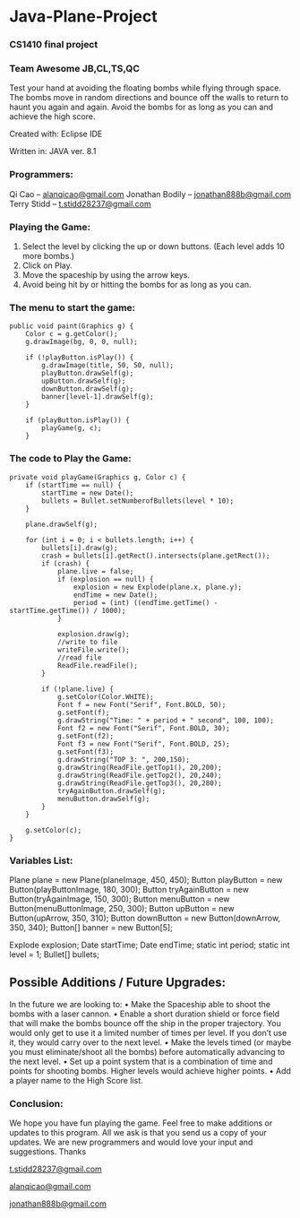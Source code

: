 # Java-Plane-Project
### CS1410 final project 
### Team Awesome JB,CL,TS,QC



Test your hand at avoiding the floating bombs while flying through space. The bombs move in random directions and bounce off the walls to return to haunt you again and again. Avoid the bombs for as long as you can and achieve the high score.


Created with:  Eclipse IDE

Written in:  JAVA ver. 8.1

### Programmers:

Qi Cao – alanqicao@gmail.com
Jonathan Bodily – jonathan888b@gmail.com
Terry Stidd – t.stidd28237@gmail.com

### Playing the Game:

1.	Select the level by clicking the up or down buttons. (Each level adds 10 more bombs.)
2.	Click on Play.
3.	Move the spaceship by using the arrow keys.
4.	Avoid being hit by or hitting the bombs for as long as you can.


### The menu to start the game:

```
public void paint(Graphics g) {
	Color c = g.getColor();
	g.drawImage(bg, 0, 0, null);
		
	if (!playButton.isPlay()) {
		g.drawImage(title, 50, 50, null);
		playButton.drawSelf(g);
		upButton.drawSelf(g);
		downButton.drawSelf(g);
		banner[level-1].drawSelf(g);
	}
		
	if (playButton.isPlay()) {
		playGame(g, c);
	}
```

### The code to Play the Game:

```
private void playGame(Graphics g, Color c) {		
	if (startTime == null) {
		startTime = new Date();
		bullets = Bullet.setNumberofBullets(level * 10);
	}
		
	plane.drawSelf(g);

	for (int i = 0; i < bullets.length; i++) {
		bullets[i].draw(g);
		crash = bullets[i].getRect().intersects(plane.getRect());
		if (crash) {
			plane.live = false;
			if (explosion == null) {
				explosion = new Explode(plane.x, plane.y);
				endTime = new Date();
				period = (int) ((endTime.getTime() - 								startTime.getTime()) / 1000);
			}

			explosion.draw(g);
			//write to file
			writeFile.write();
			//read file
			ReadFile.readFile();
		}

		if (!plane.live) {
			g.setColor(Color.WHITE);
			Font f = new Font("Serif", Font.BOLD, 50);
			g.setFont(f);
			g.drawString("Time: " + period + " second", 100, 100);
			Font f2 = new Font("Serif", Font.BOLD, 30);
			g.setFont(f2);
			Font f3 = new Font("Serif", Font.BOLD, 25);
			g.setFont(f3);		
			g.drawString("TOP 3: ", 200,150);
			g.drawString(ReadFile.getTop1(), 20,200);
			g.drawString(ReadFile.getTop2(), 20,240);
			g.drawString(ReadFile.getTop3(), 20,280);
			tryAgainButton.drawSelf(g);
			menuButton.drawSelf(g);
		}
	}

	g.setColor(c);
}
```

### Variables List:

Plane plane = new Plane(planeImage, 450, 450);
Button playButton = new Button(playButtonImage, 180, 300);
Button tryAgainButton = new Button(tryAgainImage, 150, 300);
Button menuButton = new Button(menuButtonImage, 250, 300);
Button upButton = new Button(upArrow, 350, 310);
Button downButton = new Button(downArrow, 350, 340);
Button[] banner = new Button[5];

Explode explosion;
Date startTime;
Date endTime;
static int period;
static int level = 1;
Bullet[] bullets;


## Possible Additions / Future Upgrades:

In the future we are looking to:
•	Make the Spaceship able to shoot the bombs with a laser cannon.
•	Enable a short duration shield or force field that will make the bombs bounce off the ship in the proper trajectory. You would only get to use it a limited number of times per level. If you don’t use it, they would carry over to the next level.
•	Make the levels timed (or maybe you must eliminate/shoot all the bombs) before automatically advancing to the next level.
•	Set up a point system that is a combination of time and points for shooting bombs. Higher levels would achieve higher points.
•	Add a player name to the High Score list.


### Conclusion:

We hope you have fun playing the game. Feel free to make additions or updates to this program. All we ask is that you send us a copy of your updates. We are new programmers and would love your input and suggestions. Thanks

t.stidd28237@gmail.com

alanqicao@gmail.com

jonathan888b@gmail.com

